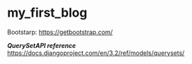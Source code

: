 # my_first_blog

Bootstarp: https://getbootstrap.com/

*****QuerySetAPI reference*****
https://docs.djangoproject.com/en/3.2/ref/models/querysets/

